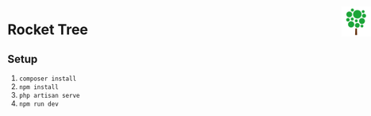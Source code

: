 
# Rocket Tree

<img src="./public/logo.png" alt="Rocket Tree" />

## Setup

1. `composer install`
2. `npm install`
3. `php artisan serve`
4. `npm run dev`

<style>
img{max-height:60px; float:right; position:absolute; top: 60px; right:0}
</style>
